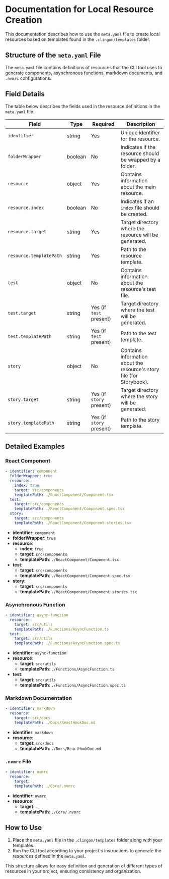# Documentation for Local Resource Creation

This documentation describes how to use the `meta.yaml` file to create local resources based on templates found in the `.clingon/templates` folder.

## Structure of the `meta.yaml` File

The `meta.yaml` file contains definitions of resources that the CLI tool uses to generate components, asynchronous functions, markdown documents, and `.nvmrc` configurations.

## Field Details

The table below describes the fields used in the resource definitions in the `meta.yaml` file.

| Field                   | Type    | Required                 | Description                                                           |
| ----------------------- | ------- | ------------------------ | --------------------------------------------------------------------- |
| `identifier`            | string  | Yes                      | Unique identifier for the resource.                                   |
| `folderWrapper`         | boolean | No                       | Indicates if the resource should be wrapped by a folder.              |
| `resource`              | object  | Yes                      | Contains information about the main resource.                         |
| `resource.index`        | boolean | No                       | Indicates if an `index` file should be created.                       |
| `resource.target`       | string  | Yes                      | Target directory where the resource will be generated.                |
| `resource.templatePath` | string  | Yes                      | Path to the resource template.                                        |
| `test`                  | object  | No                       | Contains information about the resource's test file.                  |
| `test.target`           | string  | Yes (if `test` present)  | Target directory where the test will be generated.                    |
| `test.templatePath`     | string  | Yes (if `test` present)  | Path to the test template.                                            |
| `story`                 | object  | No                       | Contains information about the resource's story file (for Storybook). |
| `story.target`          | string  | Yes (if `story` present) | Target directory where the story will be generated.                   |
| `story.templatePath`    | string  | Yes (if `story` present) | Path to the story template.                                           |

## Detailed Examples

### React Component

```yaml
- identifier: component
  folderWrapper: true
  resource:
    index: true
    target: src/components
    templatePath: ./ReactComponent/Component.tsx
  test:
    target: src/components
    templatePath: ./ReactComponent/Component.spec.tsx
  story:
    target: src/components
    templatePath: ./ReactComponent/Component.stories.tsx
```

- **identifier**: `component`
- **folderWrapper**: `true`
- **resource**:
  - **index**: `true`
  - **target**: `src/components`
  - **templatePath**: `./ReactComponent/Component.tsx`
- **test**:
  - **target**: `src/components`
  - **templatePath**: `./ReactComponent/Component.spec.tsx`
- **story**:
  - **target**: `src/components`
  - **templatePath**: `./ReactComponent/Component.stories.tsx`

### Asynchronous Function

```yaml
- identifier: async-function
  resource:
    target: src/utils
    templatePath: ./Functions/AsyncFunction.ts
  test:
    target: src/utils
    templatePath: ./Functions/AsyncFunction.spec.ts
```

- **identifier**: `async-function`
- **resource**:
  - **target**: `src/utils`
  - **templatePath**: `./Functions/AsyncFunction.ts`
- **test**:
  - **target**: `src/utils`
  - **templatePath**: `./Functions/AsyncFunction.spec.ts`

### Markdown Documentation

```yaml
- identifier: markdown
  resource:
    target: src/docs
    templatePath: ./Docs/ReactHookDoc.md
```

- **identifier**: `markdown`
- **resource**:
  - **target**: `src/docs`
  - **templatePath**: `./Docs/ReactHookDoc.md`

### `.nvmrc` File

```yaml
- identifier: nvmrc
  resource:
    target: .
    templatePath: ./Core/.nvmrc
```

- **identifier**: `nvmrc`
- **resource**:
  - **target**: `.`
  - **templatePath**: `./Core/.nvmrc`

## How to Use

1. Place the `meta.yaml` file in the `.clingon/templates` folder along with your templates.
2. Run the CLI tool according to your project's instructions to generate the resources defined in the `meta.yaml`.

This structure allows for easy definition and generation of different types of resources in your project, ensuring consistency and organization.

